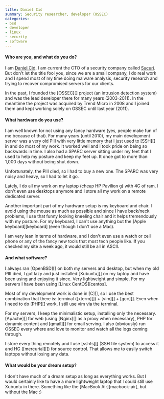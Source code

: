 ```yaml
---
title: Daniel Cid
summary: Security researcher, developer (OSSEC)
categories:
- bsd
- developer
- linux
- security
- software
---
```


#### Who are you, and what do you do?

I am [Daniel Cid](http://dcid.me/ "Daniel's website."). I am current the CTO of a security company called [Sucuri](http://sucuri.net/ "Sucuri's website."). But don't let the title fool you, since we are a small company, I do real work and I spend most of my time doing malware analysis, security research and trying to recover compromised servers for our clients.

In the past, I founded the [OSSEC][] project (an intrusion detection system) and was the lead developer there for many years (2003-2011). In the meantime the project was acquired by Trend Micro in 2008 and I joined them and kept working solely on OSSEC until last year (2011).

#### What hardware do you use?

I am well known for not using any fancy hardware (yes, people make fun of me because of that). For many years (until 2010), my main development server was a very old PIII with very little memory that I just used to [SSH][] in and do most of my work. It worked well and I took pride on being so backwards in time. I also had a SPARC server sitting under my feet that I used to help my posture and keep my feet up. It once got to more than 1,000 days without being shut down.

Unfortunately, the PIII died, so I had to buy a new one. The SPARC was very noisy and heavy, so I had to let it go.

Lately, I do all my work on my laptop (cheap HP Pavilion g) with 4G of ram. I don't even use desktops anymore and I store all my work on a remote dedicated server.

Another important part of my hardware setup is my keyboard and chair. I avoid using the mouse as much as possible and since I have back/neck problems, I use that funny looking kneeling chair and it helps tremendously with my posture. For my keyboard, I can't use anything but the [Apple keyboard][keyboard] (even though I don't use a Mac).

I am very lean in terms of hardware, and I don't even use a watch or cell phone or any of the fancy new tools that most tech people like. If you checked my site a week ago, it would still be all in ASCII.

#### And what software?

I always ran [OpenBSD][] on both my servers and desktop, but when my old PIII died, I got lazy and just installed [Xubuntu][] on my laptop and have been using and enjoying it since. Very lightweight and simple. For my servers I have been using [Linux CentOS][centos].

Most of my development work is done in [C][], so I use the best combination that there is: terminal ([xterm][]) + [vim][] + [gcc][]. Even when I need to do [PHP][] work, I still use vim via the terminal.

For my servers, I keep the minimalistic setup, installing only the necessary. [Apache][] for web (using [Nginx][] as a proxy when necessary), PHP for dynamic content and [qmail][] for email serving. I also (obviously) run OSSEC every where and love to monitor and watch all the logs coming through.

I store every thing remotely and I use [sshfs][] (SSH file system) to access it and HG ([mercurial][]) for source control. That allows me to easily switch laptops without losing any data.

#### What would be your dream setup?

I don't have much of a dream setup as long as everything works. But I would certainly like to have a more lightweight laptop that I could still use Xubuntu in there. Something like the [MacBook Air][macbook-air], but without the Mac :)